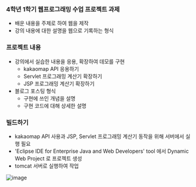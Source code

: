 ### 4학년 1학기 웹프로그래밍 수업 프로젝트 과제
- 배운 내용을 주제로 하여 웹을 제작
- 강의 내용에 대한 설명을 웹으로 기록하는 형식


### 프로젝트 내용
- 강의에서 실습한 내용을 응용, 확장하여 데모를 구현
 	- kakaomap API 응용하기
	- Servlet 프로그래밍 계산기 확장하기
	- JSP 프로그래밍 계산기 확장하기
- 블로그 포스팅 형식
	- 구현에 쓰인 개념을 설명
	- 구현 코드에 대해 상세한 설명

### 빌드하기
- kakaomap API 사용과 JSP, Servlet 프로그래밍 계산기 동작을 위해 서버에서 실행 필요
- 'Eclipse IDE for Enterprise Java and Web Developers' tool 에서 Dynamic Web Project 로 프로젝트 생성
- tomcat 서버로 실행하여 작업

![image](https://user-images.githubusercontent.com/86942472/170716297-aa991a18-caa9-448d-ae4d-e66f3b9f19a4.png)
